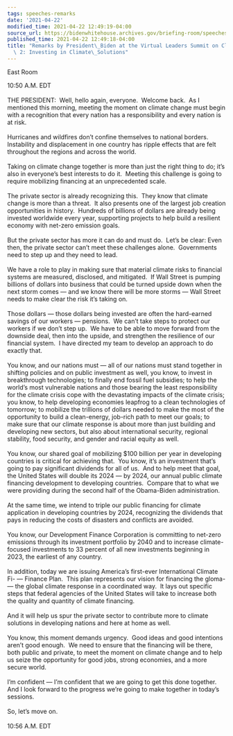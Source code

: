 ```yaml
---
tags: speeches-remarks
date: '2021-04-22'
modified_time: 2021-04-22 12:49:19-04:00
source_url: https://bidenwhitehouse.archives.gov/briefing-room/speeches-remarks/2021/04/22/remarks-by-president-biden-at-the-virtual-leaders-summit-on-climate-session-2-investing-in-climate-solutions/
published_time: 2021-04-22 12:49:18-04:00
title: "Remarks by President\_Biden at the Virtual Leaders Summit on Climate Session\
  \ 2: Investing in Climate\_Solutions"
---
```

 
East Room

10:50 A.M. EDT  
   
THE PRESIDENT:  Well, hello again, everyone.  Welcome back.  As I
mentioned this morning, meeting the moment on climate change must begin
with a recognition that every nation has a responsibility and every
nation is at risk.  
   
Hurricanes and wildfires don’t confine themselves to national borders. 
Instability and displacement in one country has ripple effects that are
felt throughout the regions and across the world.  
   
Taking on climate change together is more than just the right thing to
do; it’s also in everyone’s best interests to do it.  Meeting this
challenge is going to require mobilizing financing at an unprecedented
scale.  
   
The private sector is already recognizing this.  They know that climate
change is more than a threat.  It also presents one of the largest job
creation opportunities in history.  Hundreds of billions of dollars are
already being invested worldwide every year, supporting projects to help
build a resilient economy with net-zero emission goals.  
   
But the private sector has more it can do and must do.  Let’s be clear:
Even then, the private sector can’t meet these challenges alone. 
Governments need to step up and they need to lead.  
   
We have a role to play in making sure that material climate risks to
financial systems are measured, disclosed, and mitigated.  If Wall
Street is pumping billions of dollars into business that could be turned
upside down when the next storm comes — and we know there will be more
storms — Wall Street needs to make clear the risk it’s taking on.  
   
Those dollars — those dollars being invested are often the hard-earned
savings of our workers — pensions.  We can’t take steps to protect our
workers if we don’t step up.  We have to be able to move forward from
the downside deal, then into the upside, and strengthen the resilience
of our financial system.  I have directed my team to develop an approach
to do exactly that.  
   
You know, and our nations must — all of our nations must stand together
in shifting policies and on public investment as well, you know, to
invest in breakthrough technologies; to finally end fossil fuel
subsidies; to help the world’s most vulnerable nations and those bearing
the least responsibility for the climate crisis cope with the
devastating impacts of the climate crisis; you know, to help developing
economies leapfrog to a clean technologies of tomorrow; to mobilize the
trillions of dollars needed to make the most of the opportunity to build
a clean-energy, job-rich path to meet our goals; to make sure that our
climate response is about more than just building and developing new
sectors, but also about international security, regional stability, food
security, and gender and racial equity as well.  
   
You know, our shared goal of mobilizing $100 billion per year in
developing countries is critical for achieving that.  You know, it’s an
investment that’s going to pay significant dividends for all of us.  And
to help meet that goal, the United States will double its 2024 — by
2024, our annual public climate financing development to developing
countries.  Compare that to what we were providing during the second
half of the Obama-Biden administration.  
   
At the same time, we intend to triple our public financing for climate
application in developing countries by 2024, recognizing the dividends
that pays in reducing the costs of disasters and conflicts are
avoided.  
   
You know, our Development Finance Corporation is committing to net-zero
emissions through its investment portfolio by 2040 and to increase
climate-focused investments to 33 percent of all new investments
beginning in 2023, the earliest of any country.  
   
In addition, today we are issuing America’s first-ever International
Climate Fi- — Finance Plan.  This plan represents our vision for
financing the gloma- — the global climate response in a coordinated
way.  It lays out specific steps that federal agencies of the United
States will take to increase both the quality and quantity of climate
financing.  
   
And it will help us spur the private sector to contribute more to
climate solutions in developing nations and here at home as well.  
   
You know, this moment demands urgency.  Good ideas and good intentions
aren’t good enough.  We need to ensure that the financing will be there,
both public and private, to meet the moment on climate change and to
help us seize the opportunity for good jobs, strong economies, and a
more secure world.   
   
I’m confident — I’m confident that we are going to get this done
together.  And I look forward to the progress we’re going to make
together in today’s sessions.  
   
So, let’s move on.   
   
10:56 A.M. EDT
